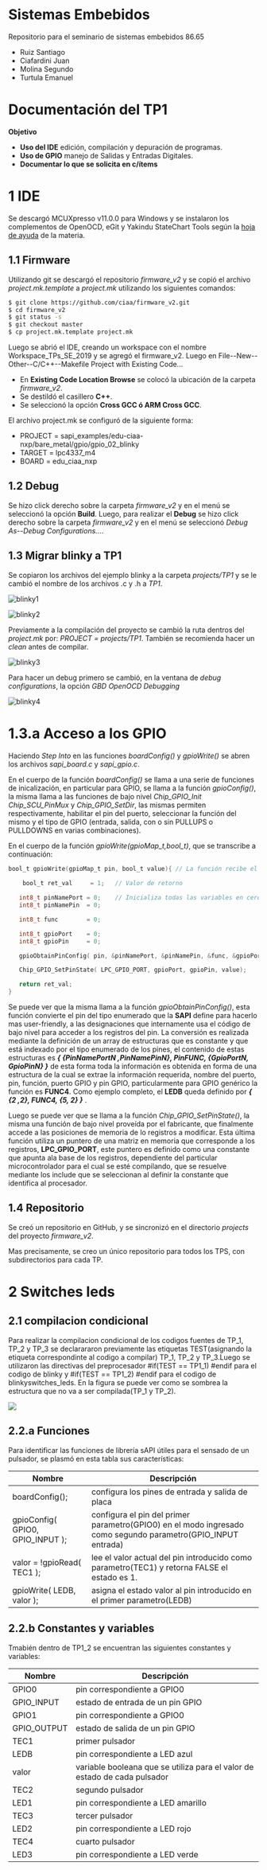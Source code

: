 # Sistemas Embebidos
Repositorio para el seminario de sistemas embebidos 86.65

- Ruiz Santiago
- Ciafardini Juan
- Molina Segundo
- Turtula Emanuel

# Documentación del TP1
**Objetivo**
- **Uso del IDE** edición, compilación y depuración de programas.
- **Uso de GPIO** manejo de Salidas y Entradas Digitales.
- **Documentar lo que se solicita en c/ítems** 

# 1 IDE
Se descargó MCUXpresso v11.0.0 para Windows y se instalaron los complementos de OpenOCD, eGit y Yakindu StateChart Tools según la [hoja de ayuda](https://campus.fi.uba.ar/pluginfile.php/307047/mod_resource/content/5/Sistemas_Embebidos-2019_2doC-Instalacion_de_Herramientas-Cruz.pdf) de la materia.

## 1.1 Firmware
Utilizando git se descargó el repositorio *firmware_v2* y se copió el archivo *project.mk.template* a *project.mk* utilizando los siguientes comandos:
```sh
$ git clone https://github.com/ciaa/firmware_v2.git
$ cd firmware_v2
$ git status -s
$ git checkout master
$ cp project.mk.template project.mk
```
Luego se abrió el IDE, creando un workspace con el nombre Workspace_TPs_SE_2019 y se agregó el firmware_v2. Luego en File--New--Other--C/C++--Makefile Project with Existing Code...

- En **Existing Code Location Browse** se colocó la ubicación de la carpeta *firmware_v2*.
- Se destildó el casillero **C++**.
- Se seleccionó la opción **Cross GCC ó ARM Cross GCC**.

El archivo project.mk se configuró de la siguiente forma:

- PROJECT = sapi_examples/edu-ciaa-nxp/bare_metal/gpio/gpio_02_blinky
- TARGET = lpc4337_m4
- BOARD = edu_ciaa_nxp

## 1.2 Debug
Se hizo click derecho sobre la carpeta *firmware_v2* y en el menú se seleccionó la opción **Build**. Luego, para realizar el **Debug** se hizo click derecho sobre la carpeta *firmware_v2* y en el menú se seleccionó *Debug As--Debug Configurations...*.

## 1.3 Migrar blinky a TP1
Se copiaron los archivos del ejemplo blinky a la carpeta *projects/TP1* y se le cambió el nombre de los archivos .c y .h a *TP1*.       
        
![blinky1](IMAGENES/blinky1.PNG)        

![blinky2](IMAGENES/blinky2.PNG)        


Previamente a la compilación del proyecto se cambió la ruta dentros del   *project.mk*  por: *PROJECT = projects/TP1*. También se recomienda hacer un *clean* antes de compilar. 

![blinky3](IMAGENES/blinky3.PNG)        

Para hacer un debug primero se cambió, en la ventana de *debug configurations*, la opción *GBD OpenOCD Debugging*

![blinky4](Imagenes/blinky4.PNG)        

# 1.3.a Acceso a los GPIO


Haciendo *Step Into* en las funciones *boardConfig()* y *gpioWrite()* se abren los archivos *sapi_board.c* y *sapi_gpio.c*.


En el cuerpo de la función *boardConfig()* se llama a una serie de funciones de inicalización, en particular para GPIO, se llama a la función *gpioConfig()*, la misma llama a las funciones de bajo nivel *Chip_GPIO_Init* *Chip_SCU_PinMux* y *Chip_GPIO_SetDir*, las mismas permiten respectivamente, habilitar el pin del puerto, seleccionar la función del mismo y el tipo de GPIO (entrada, salida, con o sin PULLUPS o PULLDOWNS en varias combinaciones).



En el cuerpo de la función *gpioWrite(gpioMap\_t,bool\_t)*, que se transcribe a continuación:


```c
bool_t gpioWrite(gpioMap_t pin, bool_t value){ // La función recibe el pin y el estado
    
    bool_t ret_val     = 1;   // Valor de retorno

   int8_t pinNamePort = 0;    // Inicializa todas las variables en cero
   int8_t pinNamePin  = 0;

   int8_t func        = 0;

   int8_t gpioPort    = 0;
   int8_t gpioPin     = 0;

   gpioObtainPinConfig( pin, &pinNamePort, &pinNamePin, &func, &gpioPort, &gpioPin );

   Chip_GPIO_SetPinState( LPC_GPIO_PORT, gpioPort, gpioPin, value);

   return ret_val;
}
```


Se puede ver que la misma llama a la función *gpioObtainPinConfig()*, esta función convierte el pin del tipo enumerado que la **SAPI** define para hacerlo mas user-friendly, a las designaciones que internamente usa el código de bajo nivel para acceder a los registros del pin. La conversión es realizada mediante la definición de un array de estructuras que es constante y que está indexado por el tipo enumerado de los pines, el contenido de estas estructuras es ***{ {PinNamePortN ,PinNamePinN}, PinFUNC, {GpioPortN, GpioPinN} }*** de esta forma toda la información es obtenida en forma de una estructura de la cual se extrae la información requerida, nombre del puerto, pin, función, puerto GPIO y pin GPIO, particularmente para GPIO genérico la función es **FUNC4**. Como ejemplo completo, el **LEDB** queda definido por ***{ {2 ,2}, FUNC4, {5, 2} }*** .

Luego se puede ver que se llama a la función *Chip_GPIO_SetPinState()*, la misma una función de bajo nivel proveída por el fabricante, que finalmente accede a las posiciones de memoria de lo registros a modificar. Esta última función utiliza un puntero de una matriz en memoria que corresponde a los registros, **LPC\_GPIO_PORT**,  este puntero es definido como una constante que apunta ala base de los registros, dependiente del particular microcontrolador para el cual se esté compilando, que se resuelve mediante los include que se seleccionan al definir la constante que identifica al procesador.

## 1.4 Repositorio
Se creó un repositorio en GitHub, y se sincronizó en el directorio *projects* del proyecto *firmware_v2*. 

Mas precisamente, se creo un único repositorio para todos los TPS, con subdirectorios para cada TP. 

# 2 Switches leds

## 2.1 compilacion condicional

Para realizar la compilacion condicional de los codigos fuentes de TP_1, TP_2 y TP_3 se declarararon previamente las etiquetas TEST(asignando la etiqueta correspondinte al codigo a compilar) TP_1, TP_2 y TP_3.Luego se utilizaron las directivas del preprocesador #if(TEST == TP1_1) #endif para el codigo de blinky y #if(TEST == TP1_2) #endif para el codigo de blinkyswitches_leds.
En la figura se puede ver como se sombrea la estructura que no va a ser compilada(TP_1 y TP_2).

![](Imagenes/compilacion_condicional.png)

## 2.2.a Funciones

Para identificar las funciones de librería sAPI útiles para el sensado de un pulsador, se plasmó en esta tabla sus características:

| Nombre | Descripción |
| ------ | ----------- |
| boardConfig(); | configura los pines de entrada y salida de placa |
| gpioConfig( GPIO0, GPIO_INPUT ); | configura el pin del primer parametro(GPIO0) en el modo ingresado como segundo parametro(GPIO_INPUT entrada) |
| valor = !gpioRead( TEC1 ); | lee el valor actual del pin introducido como parametro(TEC1) y retorna FALSE el estado es 1. |
| gpioWrite( LEDB, valor ); | asigna el estado valor al pin introducido en el primer parametro(LEDB) |

## 2.2.b Constantes y variables

Tmabién dentro de TP1_2 se encuentran las siguientes constantes y variables:

| Nombre | Descripción |
| ------ | ----------- |
| GPIO0 | pin correspondiente a GPIO0 |
| GPIO_INPUT | estado de entrada de un pin GPIO |
| GPIO1 | pin correspondiente a GPIO0 |
| GPIO_OUTPUT | estado de salida de un pin GPIO |
| TEC1 | primer pulsador |
| LEDB | pin correspondiente a LED azul |
| valor | variable booleana que se utiliza para el valor de estado de cada pulsador |
| TEC2 | segundo pulsador |
| LED1 | pin correspondiente a LED amarillo|
| TEC3 | tercer pulsador |
| LED2 | pin correspondiente a LED rojo |
| TEC4 | cuarto pulsador |
| LED3 | pin correspondiente a LED verde |

